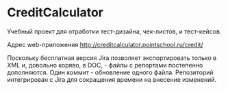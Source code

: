 # CreditCalculator
Учебный проект для отработки тест-дизайна, чек-листов, и тест-кейсов.

Адрес web-приложения http://creditcalculator.pointschool.ru/credit/

Поскольку бесплатная версия Jira позволяет экспортировать только в XML и, довольно коряво, в DOC, - файлы с репортами постепенно дополняются.
Один коммит - обновление одного файла.
Репозиторий интегрирован с Jira для сокращения времени на внесение изменений.
